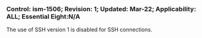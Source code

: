 ### Control: ism-1506; Revision: 1; Updated: Mar-22; Applicability: ALL; Essential Eight:N/A
<p>The use of SSH version 1 is disabled for SSH connections.</p>